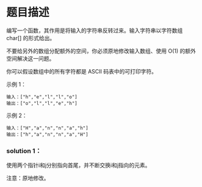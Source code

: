 # 题目描述
编写一个函数，其作用是将输入的字符串反转过来。输入字符串以字符数组 char[] 的形式给出。

不要给另外的数组分配额外的空间，你必须原地修改输入数组、使用 O(1) 的额外空间解决这一问题。

你可以假设数组中的所有字符都是 ASCII 码表中的可打印字符。

示例 1：

    输入：["h","e","l","l","o"]
    输出：["o","l","l","e","h"]
示例 2：
    
    输入：["H","a","n","n","a","h"]
    输出：["h","a","n","n","a","H"]

### solution 1：
使用两个指针i和j分别指向首尾，并不断交换i和j指向的元素。

注意：原地修改。
